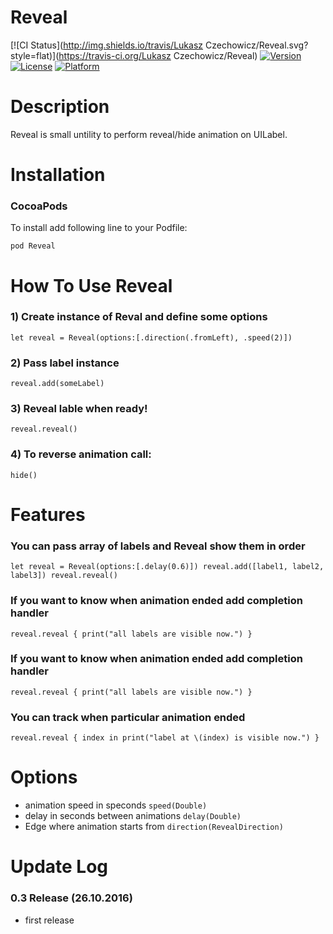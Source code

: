 # Reveal

[![CI Status](http://img.shields.io/travis/Lukasz Czechowicz/Reveal.svg?style=flat)](https://travis-ci.org/Lukasz Czechowicz/Reveal)
[![Version](https://img.shields.io/cocoapods/v/Reveal.svg?style=flat)](http://cocoapods.org/pods/Reveal)
[![License](https://img.shields.io/cocoapods/l/Reveal.svg?style=flat)](http://cocoapods.org/pods/Reveal)
[![Platform](https://img.shields.io/cocoapods/p/Reveal.svg?style=flat)](http://cocoapods.org/pods/Reveal)

# Description
Reveal is small untility to perform reveal/hide animation on UILabel.

# Installation
### CocoaPods
To install add following line to your Podfile:

`pod Reveal`

# How To Use Reveal

### 1) Create instance of Reval and define some options

`let reveal = Reveal(options:[.direction(.fromLeft), .speed(2)])`

### 2) Pass label instance

`reveal.add(someLabel)`

### 3) Reveal lable when ready!

`reveal.reveal()`

### 4) To reverse animation call:

`hide()`

# Features

### You can pass array of labels and Reveal show them in order

`let reveal = Reveal(options:[.delay(0.6)])
reveal.add([label1, label2, label3])
reveal.reveal()`

### If you want to know when animation ended add completion handler

`reveal.reveal {
print("all labels are visible now.")
}`

### If you want to know when animation ended add completion handler

`reveal.reveal {
print("all labels are visible now.")
}`

### You can track when particular animation ended

`reveal.reveal { index in
print("label at \(index) is visible now.")
}`

# Options
- animation speed in speconds
`speed(Double)`
- delay in seconds between animations
`delay(Double)`
- Edge where animation starts from
`direction(RevealDirection)`

# Update Log
### 0.3 Release (26.10.2016)
- first release
